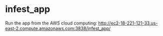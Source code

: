 # infest_app

Run the app from the AWS cloud computing: http://ec2-18-221-121-33.us-east-2.compute.amazonaws.com:3838/infest_app/

